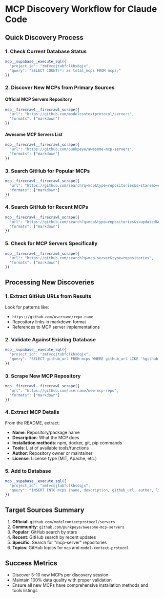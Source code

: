 # MCP Discovery Workflow for Claude Code

## Quick Discovery Process

### 1. Check Current Database Status
```javascript
mcp__supabase__execute_sql({
  "project_id": "zmfvcqjtubfclkhsdqjx",
  "query": "SELECT COUNT(*) as total_mcps FROM mcps;"
})
```

### 2. Discover New MCPs from Primary Sources

#### Official MCP Servers Repository
```javascript
mcp__firecrawl__firecrawl_scrape({
  "url": "https://github.com/modelcontextprotocol/servers",
  "formats": ["markdown"]
})
```

#### Awesome MCP Servers List  
```javascript
mcp__firecrawl__firecrawl_scrape({
  "url": "https://github.com/punkpeye/awesome-mcp-servers",
  "formats": ["markdown"] 
})
```

### 3. Search GitHub for Popular MCPs
```javascript
mcp__firecrawl__firecrawl_scrape({
  "url": "https://github.com/search?q=mcp&type=repositories&s=stars&o=desc",
  "formats": ["markdown"]
})
```

### 4. Search GitHub for Recent MCPs
```javascript
mcp__firecrawl__firecrawl_scrape({
  "url": "https://github.com/search?q=mcp&type=repositories&s=updated&o=desc", 
  "formats": ["markdown"]
})
```

### 5. Check for MCP Servers Specifically
```javascript
mcp__firecrawl__firecrawl_scrape({
  "url": "https://github.com/search?q=mcp-server&type=repositories",
  "formats": ["markdown"]
})
```

## Processing New Discoveries

### 1. Extract GitHub URLs from Results
Look for patterns like:
- `https://github.com/username/repo-name`
- Repository links in markdown format
- References to MCP server implementations

### 2. Validate Against Existing Database
```javascript
mcp__supabase__execute_sql({
  "project_id": "zmfvcqjtubfclkhsdqjx", 
  "query": "SELECT github_url FROM mcps WHERE github_url LIKE '%github-url-here%';"
})
```

### 3. Scrape New MCP Repository
```javascript
mcp__firecrawl__firecrawl_scrape({
  "url": "https://github.com/username/new-mcp-repo",
  "formats": ["markdown"]
})
```

### 4. Extract MCP Details
From the README, extract:
- **Name**: Repository/package name
- **Description**: What the MCP does
- **Installation methods**: npm, docker, git, pip commands
- **Tools**: List of available tools/functions
- **Author**: Repository owner or maintainer
- **License**: License type (MIT, Apache, etc.)

### 5. Add to Database
```javascript
mcp__supabase__execute_sql({
  "project_id": "zmfvcqjtubfclkhsdqjx",
  "query": "INSERT INTO mcps (name, description, github_url, author, license, installation_methods, tools) VALUES ('MCP Name', 'Description', 'https://github.com/user/repo', 'author', 'MIT', '[{\"type\": \"npm\", \"command\": \"npx package\"}]'::jsonb, '[{\"name\": \"tool\", \"description\": \"desc\"}]'::jsonb);"
})
```

## Target Sources Summary

1. **Official**: `github.com/modelcontextprotocol/servers`
2. **Community**: `github.com/punkpeye/awesome-mcp-servers`  
3. **Popular**: GitHub search by stars
4. **Recent**: GitHub search by recent updates
5. **Specific**: Search for "mcp-server" repositories
6. **Topics**: GitHub topics for `mcp` and `model-context-protocol`

## Success Metrics
- Discover 5-10 new MCPs per discovery session
- Maintain 100% data quality with proper validation
- Ensure all new MCPs have comprehensive installation methods and tools listings